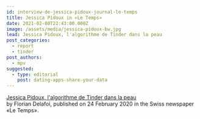 ```yaml
---
id: interview-de-jessica-pidoux-journal-le-temps
title: Jessica Pidoux in «Le Temps»
date: 2021-02-08T22:43:00.000Z
image: /assets/media/jessica-pidoux-bw.jpg
lead: Jessica Pidoux, l'algorithme de Tinder dans la peau
post_categories:
  - report
  - tinder
post_authors:
  - mpv
suggested:
  - type: editorial
    post: dating-apps-share-your-data
---
```

[Jessica Pidoux, l'algorithme de Tinder dans la peau](https://www.letemps.ch/societe/jessica-pidoux-lalgorithme-tinder-peau)  \
  by Florian Delafoi, published on 24 February 2020 in the Swiss newspaper «Le Temps».
